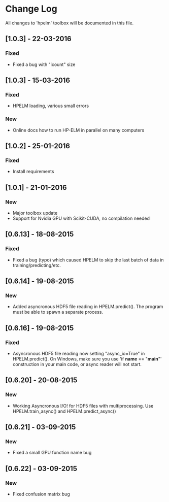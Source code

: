# Change Log
All changes to 'hpelm' toolbox will be documented in this file.

## [1.0.3] - 22-03-2016
### Fixed
- Fixed a bug with "icount" size

## [1.0.3] - 15-03-2016
### Fixed
- HPELM loading, various small errors
### New
- Online docs how to run HP-ELM in parallel on many computers

## [1.0.2] - 25-01-2016
### Fixed
- Install requirements

## [1.0.1] - 21-01-2016
### New
- Major toolbox update
- Support for Nvidia GPU with Scikit-CUDA, no compilation needed

## [0.6.13] - 18-08-2015
### Fixed
- Fixed a bug (typo) which caused HPELM to skip the last batch of data in training/predicting/etc.

## [0.6.14] - 19-08-2015
### New
- Added asyncronous HDF5 file reading in HPELM.predict(). The program must be able to spawn a separate process.

## [0.6.16] - 19-08-2015
### Fixed
- Asyncronous HDF5 file reading now setting "async_io=True" in HPELM.predict(). On Windows, make sure you use 'if __name__ == "__main__"' construction in your main code, or async reader will not start.

## [0.6.20] - 20-08-2015
### New
- Working Asyncronous I/O! for HDF5 files with multiprocessing. Use HPELM.train_async() and HPELM.predict_async() 

## [0.6.21] - 03-09-2015
### New
- Fixed a small GPU function name bug

## [0.6.22] - 03-09-2015
### New
- Fixed confusion matrix bug

